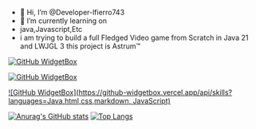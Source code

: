 - 👋 Hi, I’m @Developer-lfierro743
- 🌱 I’m currently learning on
- java,Javascript,Etc
- i am trying to build a full Fledged Video game from Scratch in Java 21 and LWJGL 3 this project is Astrum™

[![GitHub WidgetBox](https://github-widgetbox.vercel.app/api/profile?username=Developer-lfierro743&data=followers,repositories,stars,commits&theme=nautilus)](https://github.com/Jurredr/github-widgetbox)

[![GitHub WidgetBox](https://github-widgetbox.vercel.app/api/skills?software=linux,vscode,Windows)](https://github.com/Jurredr/github-widgetbox)



[![GitHub WidgetBox](https://github-widgetbox.vercel.app/api/skills?languages=Java,html,css,markdown, JavaScript)](https://github.com/Jurredr/github-widgetbox)


[![Anurag's GitHub stats](https://github-readme-stats.vercel.app/api?username=Developer-lfierro743)](https://github.com/anuraghazra/github-readme-stats)
[![Top Langs](https://github-readme-stats.vercel.app/api/top-langs/?username=Developer-lfierro743)](https://github.com/anuraghazra/github-readme-stats)

<!---
Developer-lfierro743/Developer-lfierro743 is a ✨ special ✨ repository because its `README.md` (this file) appears on your GitHub profile.
You can click the Preview link to take a look at your changes.
--->
